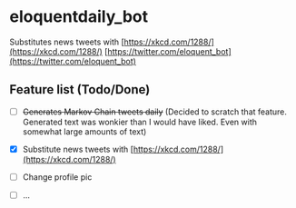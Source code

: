# eloquentdaily_bot
Substitutes news tweets with [https://xkcd.com/1288/](https://xkcd.com/1288/)
[https://twitter.com/eloquent_bot](https://twitter.com/eloquent_bot)

## Feature list (Todo/Done)

- [ ]  <strike>Generates Markov Chain tweets daily</strike> (Decided to scratch that feature. Generated text was wonkier than I would have liked. Even with somewhat large amounts of text)

- [x] Substitute news tweets with [https://xkcd.com/1288/](https://xkcd.com/1288/)

- [ ] Change profile pic

- [ ] ...
